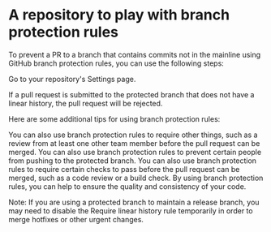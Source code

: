 
# A repository to play with branch protection rules 
 
To prevent a PR to a branch that contains commits not in the mainline using GitHub branch protection rules, you can use the following steps:

Go to your repository's Settings page.

If a pull request is submitted to the protected branch that does not have a linear history, the pull request will be rejected.

Here are some additional tips for using branch protection rules:

You can also use branch protection rules to require other things, such as a review from at least one other team member before the pull request can be merged.
You can also use branch protection rules to prevent certain people from pushing to the protected branch.
You can also use branch protection rules to require certain checks to pass before the pull request can be merged, such as a code review or a build check.
By using branch protection rules, you can help to ensure the quality and consistency of your code.

Note: If you are using a protected branch to maintain a release branch, you may need to disable the Require linear history rule temporarily in order to merge hotfixes or other urgent changes.
